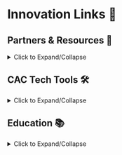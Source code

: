 # Innovation Links 🔗


## Partners & Resources 🤝
<details>
<summary>Click to Expand/Collapse</summary>
&nbsp;

[![AFWERX](https://img.shields.io/badge/-AFWERX-blue?style=for-the-badge&logo=data:image/svg+xml;base64,...)](https://afwerx.com/)

[![SPACEWERX](https://img.shields.io/badge/-SPACEWERX-blue?style=for-the-badge&logo=data:image/svg+xml;base64,...)](https://spacewerx.us/)

[![Project Mercury](https://img.shields.io/badge/-Project%20Mercury-blue?style=for-the-badge&logo=data:image/svg+xml;base64,...)](https://projectmercury.us/)

[![Tesseract](https://img.shields.io/badge/-Tesseract-blue?style=for-the-badge&logo=data:image/svg+xml;base64,...)](https://www.tesseract.af.mil/)

[![AFRL](https://img.shields.io/badge/-AFRL-blue?style=for-the-badge&logo=data:image/svg+xml;base64,...)](https://www.afrl.af.mil/)

[![DAF AI Accelerators](https://img.shields.io/badge/-DAF%20AI%20Accelerators-blue?style=for-the-badge&logo=data:image/svg+xml;base64,...)](https://www.aiaccelerator.af.mil/)

</details>

## CAC Tech Tools 🛠️

<details>
<summary>Click to Expand/Collapse</summary>
&nbsp;

[![Datarobot](https://img.shields.io/badge/-Datarobot%20-purple?style=for-the-badge)](https://datarobot.advana.data.mil/new)

[![Vision](https://img.shields.io/badge/-Vision%20-purple?style=for-the-badge)](https://vision.il4.afwerx.dso.mil/initiatives/explore)

[![Ignite](https://img.shields.io/badge/-Ignite%20-purple?style=for-the-badge)](https://ignite.afwerx.com/signin)

[![Gamechanger](https://img.shields.io/badge/-Gamechanger%20-purple?style=for-the-badge)](https://gamechanger.advana.data.mil/)

</details>

## Education 📚

<details>

<summary>Click to Expand/Collapse</summary>

&nbsp;

[![Digital U\](https://img.shields.io/badge/-Digital%20U-red?style=for-the-badge)](https://digitalu.af.mil/app)

[![Innovation Education Asset Identification\](https://img.shields.io/badge/-Innovation%20Education%20Asset%20Identification-red?style=for-the-badge)](https://docs.google.com/document/d/144v6yFao-5RvA2ROy8yNvw2MqdPCEcnqnllFBLKS9ic/edit#heading=h.4rmoq0wxu2xv)

[![Percepio\](https://img.shields.io/badge/-Percepio-red?style=for-the-badge)](https://www.skillsoft.com/meet-skillsoft-percipio)

[![Air University Accelerator\](https://img.shields.io/badge/-Air%20University%20Accelerator-red?style=for-the-badge)](https://auix.org/)

</details>

